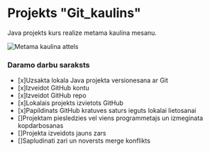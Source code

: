 # Projekts "Git_kaulins"
Java projekts kurs realize metama kaulina mesanu.

![Metama kaulina attels](https://pngimg.com/uploads/dice/dice_PNG49.png)

### **Daramo darbu saraksts**
- [x]Uzsakta lokala Java projekta versionesana ar Git
- [x]Izveidot GitHub kontu
- [x]Izveidot GitHub repo
- [x]Lokalais projekts izvietots GitHub
- [x]Papildinats GitHub kratuves saturs ieguts lokalai lietosanai 
- []Projektam piesledzies vel viens programmetajs un izmeginata kopdarbosanas 
- []Projekta izveidots jauns zars
- []Sapludinati zari un noversts merge konflikts
